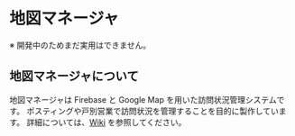 # 地図マネージャ

※ 開発中のためまだ実用はできません。

## 地図マネージャについて

地図マネージャは Firebase と Google Map を用いた訪問状況管理システムです。
ポスティングや戸別営業で訪問状況を管理することを目的に製作しています。
詳細については、[Wiki](https://github.com/ItIsSunny385/chizu-manager-firebase/wiki) を参照してください。